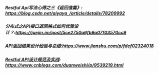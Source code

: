 ##### Restful Api写法心得之三《返回值篇》: https://blog.csdn.net/aiyaya_/article/details/78209992

##### 分布式之API接口返回格式如何优雅设计？:https://juejin.im/post/5ce2750a6fb9a07f03570cc9

##### API返回结果设计经验与总结:https://www.jianshu.com/p/fdef02324018

##### [Restful API设计规范及实战](https://www.cnblogs.com/phpper/p/9215733.html): https://www.cnblogs.com/duanweishi/p/9539219.html